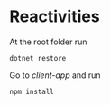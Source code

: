 # Reactivities

At the root folder run
~~~
dotnet restore
~~~

Go to *client-app* and run
~~~
npm install
~~~